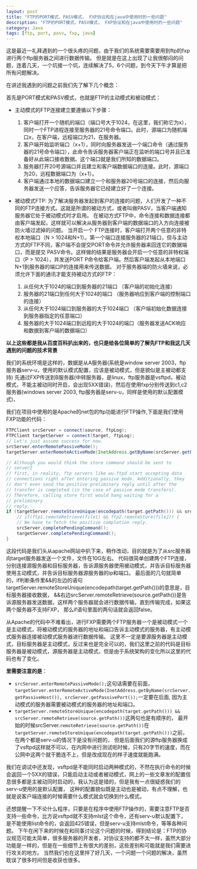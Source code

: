 ```yaml
---
layout: post
title: "FTP的PORT模式，PASV模式， FXP协议和在java中使用时的一些问题"
description: "FTP的PORT模式，PASV模式， FXP协议和在java中使用时的一些问题"
category: Java
tags: [ftp, port, pasv, fxp, java]
---
```



这是最近一礼拜遇到的一个很头疼的问题，由于我们的系统需要需要用到ftp的fxp进行两个ftp服务器之间进行数据传输。 但是就是在这上出现了让我很郁闷的问题，连着几天，一个坑接一个坑，连续解决了5，6个问题，到今天下午才算是把所有问题解决。

在讲述我遇到的问题之前我们先了解下几个概念：

首先是PORT模式和PASV模式，也就是FTP的主动模式和被动模式：

* 主动模式的FTP连接建立要遵循以下步骤：

    1. 客户端打开一个随机的端口（端口号大于1024，在这里，我们称它为x），同时一个FTP进程连接至服务器的21号命令端口。此时，源端口为随机端口x，在客户端，远程端口为21，在服务器。
    2. 客户端开始监听端口（x+1），同时向服务器发送一个端口命令（通过服务器的21号命令端口），此命令告诉服务器客户端正在监听的端口号并且已准备好从此端口接收数据。这个端口就是我们所知的数据端口。
    3. 服务器打开20号源端口并且建立和客户端数据端口的连接。此时，源端口为20，远程数据端口为（x+1）。
    4. 客户端通过本地的数据端口建立一个和服务器20号端口的连接，然后向服务器发送一个应答，告诉服务器它已经建立好了一个连接。


* 被动模式FTP: 为了解决服务器发起到客户的连接的问题，人们开发了一种不同的FTP连接方式。这就是所谓的被动方式，或者叫做PASV，当客户端通知服务器它处于被动模式时才启用。 在被动方式FTP中，命令连接和数据连接都由客户端发起，这样就可以解决从服务器到客户端的数据端口的入方向连接被防火墙过滤掉的问题。 当开启一个 FTP连接时，客户端打开两个任意的非特权本地端口（N > 1024和N+1）。第一个端口连接服务器的21端口，但与主动方式的FTP不同，客户端不会提交PORT命令并允许服务器来回连它的数据端口，而是提交 PASV命令。这样做的结果是服务器会开启一个任意的非特权端口（P > 1024），并发送PORT P命令给客户端。然后客户端发起从本地端口N+1到服务器的端口P的连接用来传送数据。 对于服务器端的防火墙来说，必须允许下面的通讯才能支持被动方式的FTP：

    1. 从任何大于1024的端口到服务器的21端口 （客户端的初始化连接）
    2. 服务器的21端口到任何大于1024的端口 （服务器响应到客户端的控制端口的连接）
    3. 从任何大于1024端口到服务器的大于1024端口 （客户端初始化数据连接到服务器指定的任意端口）
    4. 服务器的大于1024端口到远程的大于1024的端口（服务器发送ACK响应和数据到客户端的数据端口）


**以上这些都是我从百度百科扒出来的，也只是给各位简单的了解先FTP和我这几天遇到的问题的技术背景**

我们的系统环境是这样的，数据是从A服务器(系统是window server 2003，ftp服务器serv-u，使用的默认模式配置，应该是被动模式，但是貌似是主被动都支持) 先通过FXP传送到B服务器(中转服务器，是linux，ftp服务器是vsftpd，被动模式，不能主被动同时开启，会出现5XX错误)，然后在使用fxp分别传送到c1,c2服务器(windows server 2003, ftp服务器是serv-u，同样是使用的默认配置模式)，

我们在项目中使用的是Apache的net包的ftp功能进行FTP操作,下面是我们使用FXP功能的代码：

```java
FTPClient srcServer = connect(source, ftpLog);
FTPClient targetServer = connect(target, ftpLog);
// Let's just assume success for now.
srcServer.enterRemotePassiveMode();
targetServer.enterRemoteActiveMode(InetAddress.getByName(srcServer.getPassiveHost()), srcServer.getPassivePort());

// Although you would think the store command should be sent to
// server2
// first, in reality, ftp servers like wu-ftpd start accepting data
// connections right after entering passive mode. Additionally, they
// don't even send the positive preliminary reply until after the
// transfer is completed (in the case of passive mode transfers).
// Therefore, calling store first would hang waiting for a
// preliminary
// reply.
if (targetServer.remoteStoreUnique(encodepath(target.getPath())) && srcServer.remoteRetrieve(source.getPath())) {
    // if(ftp1.remoteRetrieve(file1) && ftp2.remoteStore(file2)) {
    // We have to fetch the positive completion reply.
    srcServer.completePendingCommand();
    targetServer.completePendingCommand();
}

```

这段代码是我们头从apache网站中扒下来，稍作改动，目的就是为了从src服务器向target服务器发送一个文件，文件在10G左右。 代码很简单创建两个FTP连接，分别连接源服务器和目标服务器，告诉源服务器使用被动模式，并告诉目标服务器使用主动模式，并告诉目标服务器源服务器的ip和端口。 最后面的几句就简单的，if判断条件里&&的左边的语句targetServer.remoteStoreUnique(encodepath(target.getPath()))的意思是，目标服务器接收数据， &&右边srcServer.remoteRetrieve(source.getPath())是告诉源服务器发送数据，这样两个服务器就会进行数据传输，直到传输完成，如果这两个服务器不支持FXP， 那么if语句里面的两句话就会返回false。

从Apache的代码中不难看出，进行FXP需要两个FTP服务器一个是被动模式一个是主动模式，将被动模式的服务器的地址和端口告诉主动模式的服务器，有主动模式服务器连接被动模式服务器进行数据传输。 这里不一定是要源服务器是主动模式，目标服务器是主动模式，反过来也是完全可以的，我们这里之前的代码是目标服务器是被动模式，源服务器是主动模式，但是由于系统架构的变化所以这里的代码也有了变化。

**里需要注意的是**：

* `srcServer.enterRemotePassiveMode();`这句话需要在前面，`targetServer.enterRemoteActiveMode(InetAddress.getByName(srcServer.getPassiveHost()), srcServer.getPassivePort());`一定要在后面, 因为主动模式的服务器需要被动模式的服务器的地址和端口。
* `targetServer.remoteStoreUnique(encodepath(target.getPath())) && srcServer.remoteRetrieve(source.getPath())`这两句也是有顺序的， 最开始的时候srcServer.`remoteRetrieve(source.getPath())`在`targetServer.remoteStoreUnique(encodepath(target.getPath()))`之前，在两个都是serv-u的情况下是没有问题的， 但是后面我们的源ftp服务器换成了vsftpd这样就不可以，在内网中进行测试呃时候，只有20字节的速度，而在公网中这两个就干脆连不上，但是改成现在的样子速度就能跑满。

我们在调试中还发现，vsftpd是不能同时启动两种模式的，不然在执行命令的时候会返回一个5XX的错误，只能启动主动或者被动模式，网上的一些文章发的配置信息很多都是主被动同时启动的，我认为这是错的，但是我有一点很疑惑我们的serv-u使用的是默认配置， 这种的配置貌似既是主动也是被动，有点不理解，也就是说客户端连接的时候需要什么模式就会切换到什么模式。

还想提醒一下不论什么程序，只要是在程序中使用FTP操作的，需要注意FTP是否支持一些命令，比方说vsftpd就不支持mlst这个命令，还有serv-u默认配置下，是不能使用list命令的，会返回425错误，但是serv-u支持mlst命令，等等各种问题。 下午在闲下来的时候在和同事讨论这个问题的时候，得到结论是：FTP的协议规范可能太简单，很多服务器的开发者，对协议支持的都不太一样，虽然大部分功能是一样的，但是在一些细节上有很大的差别，这些差别和可能就是我们需要进行攻关的地方。 当然我们也在这里拌了好几天，一个问题一个问题的解决，虽然耽误了很多时间但是收获也很多。